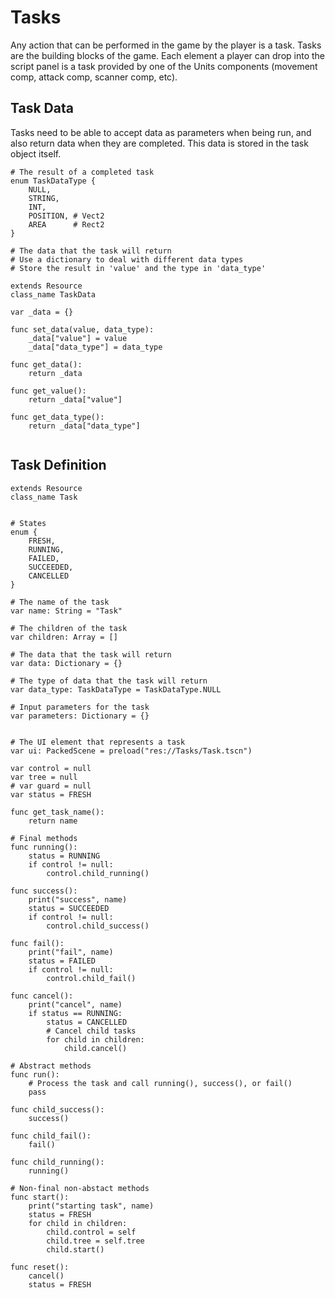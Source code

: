 # Tasks

Any action that can be performed in the game by the player is a task. Tasks are the building blocks of the game. Each element a player can drop into the script panel is a task provided by one of the Units components (movement comp, attack comp, scanner comp, etc).

## Task Data

Tasks need to be able to accept data as parameters when being run, and also return data when they are completed. This data is stored in the task object itself.

```gdscript
# The result of a completed task
enum TaskDataType {
    NULL,
    STRING,
    INT,
    POSITION, # Vect2
    AREA      # Rect2
}

# The data that the task will return
# Use a dictionary to deal with different data types
# Store the result in 'value' and the type in 'data_type'

extends Resource
class_name TaskData

var _data = {}

func set_data(value, data_type):
    _data["value"] = value
    _data["data_type"] = data_type

func get_data():
    return _data

func get_value():
    return _data["value"]

func get_data_type():
    return _data["data_type"]


```

## Task Definition

```gdscript
extends Resource
class_name Task


# States
enum {
	FRESH,
	RUNNING,
	FAILED,
	SUCCEEDED,
	CANCELLED
}

# The name of the task
var name: String = "Task"

# The children of the task
var children: Array = []

# The data that the task will return
var data: Dictionary = {}

# The type of data that the task will return
var data_type: TaskDataType = TaskDataType.NULL

# Input parameters for the task
var parameters: Dictionary = {}


# The UI element that represents a task
var ui: PackedScene = preload("res://Tasks/Task.tscn")

var control = null
var tree = null
# var guard = null
var status = FRESH

func get_task_name():
	return name

# Final methods
func running():
	status = RUNNING
	if control != null:
		control.child_running()

func success():
	print("success", name)
	status = SUCCEEDED
	if control != null:
		control.child_success()

func fail():
	print("fail", name)
	status = FAILED
	if control != null:
		control.child_fail()

func cancel():
	print("cancel", name)
	if status == RUNNING:
		status = CANCELLED
		# Cancel child tasks
		for child in children:
			child.cancel()

# Abstract methods
func run():
	# Process the task and call running(), success(), or fail()
	pass

func child_success():
	success()

func child_fail():
	fail()

func child_running():
	running()

# Non-final non-abstact methods
func start():
	print("starting task", name)
	status = FRESH
	for child in children:
		child.control = self
		child.tree = self.tree
		child.start()

func reset():
	cancel()
	status = FRESH
```

